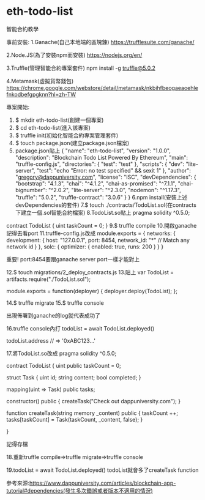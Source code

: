 # eth-todo-list
智能合約教學

事前安裝:
1.Ganache(自己本地端的區塊鍊)
https://trufflesuite.com/ganache/

2.Node.JS(為了安裝npm而安裝)
https://nodejs.org/en/

3.Truffle(管理智能合約專案套件)
npm install -g truffle@5.0.2

4.Metamask(虛擬貨幣錢包)
https://chrome.google.com/webstore/detail/metamask/nkbihfbeogaeaoehlefnkodbefgpgknn?hl=zh-TW

專案開始:
1. $ mkdir eth-todo-list(創建一個專案)
2. $ cd eth-todo-list(進入該專案)
3. $ truffle init(初始化智能合約專案管理套件)
4. $ touch package.json(建立package.json檔案)
5. package.json貼上 
{
  "name": "eth-todo-list",
  "version": "1.0.0",
  "description": "Blockchain Todo List Powered By Ethereum",
  "main": "truffle-config.js",
  "directories": {
    "test": "test"
  },
  "scripts": {
    "dev": "lite-server",
    "test": "echo \"Error: no test specified\" && sexit 1"
  },
  "author": "gregory@dappuniversity.com",
  "license": "ISC",
  "devDependencies": {
    "bootstrap": "4.1.3",
    "chai": "^4.1.2",
    "chai-as-promised": "^7.1.1",
    "chai-bignumber": "^2.0.2",
    "lite-server": "^2.3.0",
    "nodemon": "^1.17.3",
    "truffle": "5.0.2",
    "truffle-contract": "3.0.6"
  }
}
6.npm install(安裝上述devDependencies的套件)
7.$ touch ./contracts/TodoList.sol(在contracts下建立一個.sol智能合約檔案)
8.TodoList.so貼上
pragma solidity ^0.5.0;

contract TodoList {
  uint taskCount = 0;
}
9.$ truffle compile
10.開啟ganache記得去看port
11.truffle-config.js改成
module.exports = {
  networks: {
    development: {
      host: "127.0.0.1",
      port: 8454,
      network_id: "*" // Match any network id
    }
  },
  solc: {
    optimizer: {
      enabled: true,
      runs: 200
    }
  }
}

重要! port:8454要跟ganache server port一樣才能對上

12.$ touch migrations/2_deploy_contracts.js
13.貼上
var TodoList = artifacts.require("./TodoList.sol");

module.exports = function(deployer) {
  deployer.deploy(TodoList);
};

14.$ truffle migrate
15.$ truffle console

出現佈署到ganache的log就代表成功了

16.truffle console內打 todoList = await TodoList.deployed()

todoList.address
// => '0xABC123...'

17.將TodoList.so改成
pragma solidity ^0.5.0;

contract TodoList {
  uint public taskCount = 0;

  struct Task {
    uint id;
    string content;
    bool completed;
  }

  mapping(uint => Task) public tasks;
  
  constructor() public {
        createTask("Check out dappuniversity.com");
  }

  function createTask(string memory _content) public {
    taskCount ++;
    tasks[taskCount] = Task(taskCount, _content, false);
  }

}

記得存檔

18.重新truffle compile=>truffle migrate=>truffle console

19.todoList = await TodoList.deployed()
todoList就會多了createTask function



參考來源:https://www.dappuniversity.com/articles/blockchain-app-tutorial#dependencies(發生多次錯誤或者版本不適用的情況)
